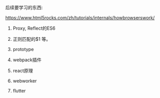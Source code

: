 



后续要学习的东西:

https://www.html5rocks.com/zh/tutorials/internals/howbrowserswork/


1.  Proxy, Reflect的ES6
2. 正则匹配的$1 等。
3. prototype



3. webpack插件
4. react原理
5. webworker
6. flutter
